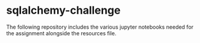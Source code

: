 # sqlalchemy-challenge

The following repository includes the various jupyter notebooks needed for the assignment alongside the resources file.
